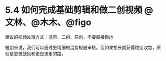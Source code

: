 # 5.4 如何完成基础剪辑和做二创视频 @ 文林、@木木、@figo

建议的视频处理方式：混剪、二创、原创，不要直接搬运

短期来说，我们可以通过更精细的混剪规避审核。但如果想长期获得稳定收益，原创是更被鼓励和更应该走的路。
